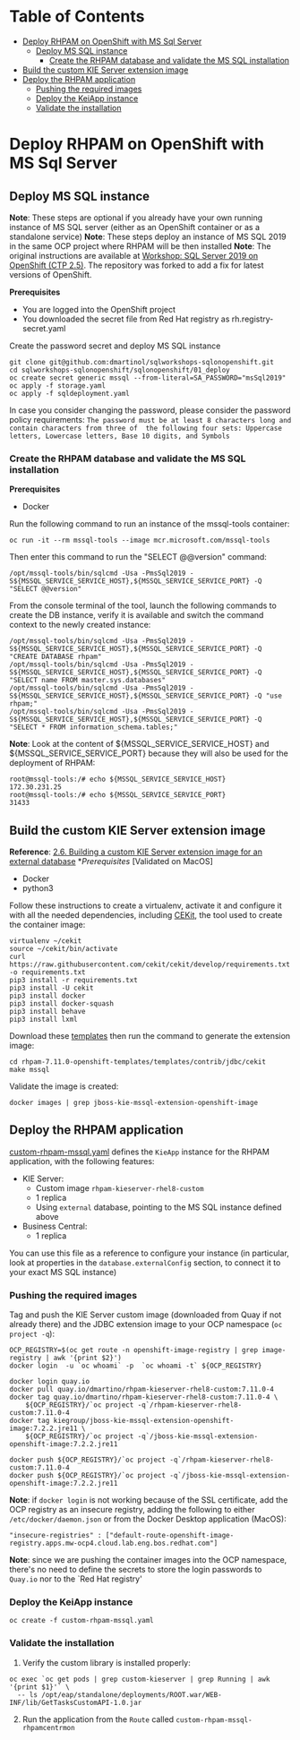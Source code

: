 # Table of Contents
* [Deploy RHPAM on OpenShift with MS Sql Server](#deploy-rhpam-on-openshift-with-ms-sql-server)
  * [Deploy MS SQL instance](#deploy-ms-sql-instance)
    * [Create the RHPAM database and validate the MS SQL installation](#create-the-rhpam-database-and-validate-the-ms-sql-installation)
 * [Build the custom KIE Server extension image](#build-the-custom-kie-server-extension-image)
 * [Deploy the RHPAM application](#deploy-the-rhpam-application)
   * [Pushing the required images](#pushing-the-required-images)
   * [Deploy the KeiApp instance](#deploy-the-keiapp-instance)
   * [Validate the installation](#validate-the-installation)

# Deploy RHPAM on OpenShift with MS Sql Server
## Deploy MS SQL instance
**Note**: These steps are optional if you already have your own running instance of MS SQL server (either as an OpenShift 
container or as a standalone service)
**Note**: These steps deploy an instance of MS SQL 2019 in the same OCP project where RHPAM will be then installed
**Note**: The original instructions are available at [Workshop: SQL Server 2019 on OpenShift (CTP 2.5)](https://github.com/johwes/sqlworkshops-sqlonopenshift/tree/master/sqlonopenshift/01_deploy).
The repository was forked to add a fix for latest versions of OpenShift.

**Prerequisites**
* You are logged into the OpenShift project
* You downloaded the secret file from Red Hat registry as rh.registry-secret.yaml

Create the password secret and deploy MS SQL instance
```shell
git clone git@github.com:dmartinol/sqlworkshops-sqlonopenshift.git
cd sqlworkshops-sqlonopenshift/sqlonopenshift/01_deploy
oc create secret generic mssql --from-literal=SA_PASSWORD="msSql2019"
oc apply -f storage.yaml
oc apply -f sqldeployment.yaml
```

In case you consider changing the password, please consider the password policy requirements: 
`The password must be at least 8 characters long and contain characters from three of 
the following four sets: Uppercase letters, Lowercase letters, Base 10 digits, and Symbols`

### Create the RHPAM database and validate the MS SQL installation
**Prerequisites**
* Docker

Run the following command to run an instance of the mssql-tools container:
```shell
oc run -it --rm mssql-tools --image mcr.microsoft.com/mssql-tools
```
Then enter this command to run the "SELECT @@version" command:
```shell
/opt/mssql-tools/bin/sqlcmd -Usa -PmsSql2019 -S${MSSQL_SERVICE_SERVICE_HOST},${MSSQL_SERVICE_SERVICE_PORT} -Q "SELECT @@version"
```
From the console terminal of the tool, launch the following commands to create the DB instance, verify it is available and 
switch the command context to the newly created instance:
```shell
/opt/mssql-tools/bin/sqlcmd -Usa -PmsSql2019 -S${MSSQL_SERVICE_SERVICE_HOST},${MSSQL_SERVICE_SERVICE_PORT} -Q "CREATE DATABASE rhpam"
/opt/mssql-tools/bin/sqlcmd -Usa -PmsSql2019 -S${MSSQL_SERVICE_SERVICE_HOST},${MSSQL_SERVICE_SERVICE_PORT} -Q "SELECT name FROM master.sys.databases"
/opt/mssql-tools/bin/sqlcmd -Usa -PmsSql2019 -S${MSSQL_SERVICE_SERVICE_HOST},${MSSQL_SERVICE_SERVICE_PORT} -Q "use rhpam;"
/opt/mssql-tools/bin/sqlcmd -Usa -PmsSql2019 -S${MSSQL_SERVICE_SERVICE_HOST},${MSSQL_SERVICE_SERVICE_PORT} -Q "SELECT * FROM information_schema.tables;"
```

**Note**: Look at the content of ${MSSQL_SERVICE_SERVICE_HOST} and ${MSSQL_SERVICE_SERVICE_PORT} because they will also be used for the
deployment of RHPAM:
```shell
root@mssql-tools:/# echo ${MSSQL_SERVICE_SERVICE_HOST}
172.30.231.25
root@mssql-tools:/# echo ${MSSQL_SERVICE_SERVICE_PORT}
31433
```

## Build the custom KIE Server extension image

**Reference**: [2.6. Building a custom KIE Server extension image for an external database](https://access.redhat.com/documentation/en-us/red_hat_process_automation_manager/7.11/html-single/deploying_red_hat_process_automation_manager_on_red_hat_openshift_container_platform/index#externaldb-build-proc_openshift-operator)
**Prerequisites* [Validated on MacOS]
* Docker
* python3  

Follow these instructions to create a virtualenv, activate it and configure it with all the needed dependencies, including
[CEKit](https://docs.cekit.io/en/3.11.0/index.html), the tool used to create the container image:
```shell
virtualenv ~/cekit
source ~/cekit/bin/activate
curl https://raw.githubusercontent.com/cekit/cekit/develop/requirements.txt -o requirements.txt
pip3 install -r requirements.txt
pip3 install -U cekit
pip3 install docker
pip3 install docker-squash
pip3 install behave
pip3 install lxml
```
Download these [templates](https://access.redhat.com/jbossnetwork/restricted/listSoftware.html?downloadType=distributions&product=rhpam&productChanged=yes)
then run the command to generate the extension image:
```shell
cd rhpam-7.11.0-openshift-templates/templates/contrib/jdbc/cekit
make mssql
```
Validate the image is created:
```shell
docker images | grep jboss-kie-mssql-extension-openshift-image
```

## Deploy the RHPAM application
[custom-rhpam-mssql.yaml](./custom-rhpam-mssql.yaml) defines the `KieApp` instance for the RHPAM application, with the 
following features:
* KIE Server:
  * Custom image `rhpam-kieserver-rhel8-custom` 
  * 1 replica
  * Using `external` database, pointing to the MS SQL instance defined above
* Business Central:
  * 1 replica

You can use this file as a reference to configure your instance (in particular, look at properties in the `database.externalConfig` 
section, to connect it to your exact MS SQL instance)     

### Pushing the required images
Tag and push the KIE Server custom image (downloaded from Quay if not already there) and the JDBC extension image to 
your OCP namespace (`oc project -q`):
```shell
OCP_REGISTRY=$(oc get route -n openshift-image-registry | grep image-registry | awk '{print $2}')
docker login  -u `oc whoami` -p  `oc whoami -t` ${OCP_REGISTRY}

docker login quay.io
docker pull quay.io/dmartino/rhpam-kieserver-rhel8-custom:7.11.0-4
docker tag quay.io/dmartino/rhpam-kieserver-rhel8-custom:7.11.0-4 \
    ${OCP_REGISTRY}/`oc project -q`/rhpam-kieserver-rhel8-custom:7.11.0-4
docker tag kiegroup/jboss-kie-mssql-extension-openshift-image:7.2.2.jre11 \
    ${OCP_REGISTRY}/`oc project -q`/jboss-kie-mssql-extension-openshift-image:7.2.2.jre11
    
docker push ${OCP_REGISTRY}/`oc project -q`/rhpam-kieserver-rhel8-custom:7.11.0-4
docker push ${OCP_REGISTRY}/`oc project -q`/jboss-kie-mssql-extension-openshift-image:7.2.2.jre11
```

**Note**: if `docker login` is not working because of the SSL certificate, add the OCP registry as an
insecure registry, adding the following to either `/etc/docker/daemon.json` or from the Docker Desktop application (MacOS):
```
"insecure-registries" : ["default-route-openshift-image-registry.apps.mw-ocp4.cloud.lab.eng.bos.redhat.com"]
```

**Note**: since we are pushing the container images into the OCP namespace, there's no need to define the secrets to store
the login passwords to `Quay.io` nor to the `Red Hat registry'

### Deploy the KeiApp instance
```shell
oc create -f custom-rhpam-mssql.yaml
```
### Validate the installation
1. Verify the custom library is installed properly:
```shell
oc exec `oc get pods | grep custom-kieserver | grep Running | awk '{print $1}'` \
  -- ls /opt/eap/standalone/deployments/ROOT.war/WEB-INF/lib/GetTasksCustomAPI-1.0.jar
```
2. Run the application from the `Route` called `custom-rhpam-mssql-rhpamcentrmon`

